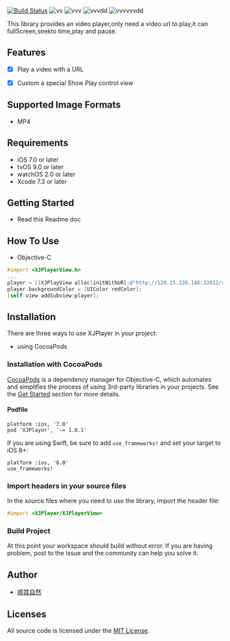 

[![Build Status](https://img.shields.io/github/release/jxshunqiziran/XJPlayer.svg)](https://img.shields.io/github/release/jxshunqiziran/XJPlayer.svg)
![vv](http://progressed.io/bar/28)
![vvv](https://img.shields.io/badge/XJ-Play-yellowgreen.svg)
![vvvdd](https://img.shields.io/github/license/mashape/apistatus.svg)
![vvvvvvdd](https://img.shields.io/badge/buding-oc-blue.svg)

This library provides an video player,only need a video url to play,it can fullScreen,seekto time,play and pause.

## Features

- [x] Play a video with a URL
- [x] Custom a special Show Play control view


## Supported Image Formats

- MP4

## Requirements

- iOS 7.0 or later
- tvOS 9.0 or later
- watchOS 2.0 or later
- Xcode 7.3 or later


## Getting Started

- Read this Readme doc


## How To Use

* Objective-C

```objective-c
#import <XJPlayerView.h>
...
player = [[XJPlayView alloc]initWithURl:@"http://120.25.226.186:32812/resources/videos/minion_01.mp4" controlView:nil frame:CGRectMake(0, 0, SCREENWIDTH, 200)];
player.backgroundColor = [UIColor redColor];
[self.view addSubview:player];
```



## Installation

There are three ways to use XJPlayer in your project:
- using CocoaPods

### Installation with CocoaPods

[CocoaPods](http://cocoapods.org/) is a dependency manager for Objective-C, which automates and simplifies the process of using 3rd-party libraries in your projects. See the [Get Started](http://cocoapods.org/#get_started) section for more details.

#### Podfile
```
platform :ios, '7.0'
pod 'XJPlayer', '~> 1.0.1'
```

If you are using Swift, be sure to add `use_frameworks!` and set your target to iOS 8+:
```
platform :ios, '8.0'
use_frameworks!
```



### Import headers in your source files

In the source files where you need to use the library, import the header file:

```objective-c
#import <XJPlayer/XJPlayerView>
```

### Build Project

At this point your workspace should build without error. If you are having problem, post to the Issue and the
community can help you solve it.

## Author
- [顺其自然](http://jxshunqiziran.com/)


## Licenses

All source code is licensed under the [MIT License](https://github.com/jxshunqiziran/XJPlayer/blob/master/LICENSE).
